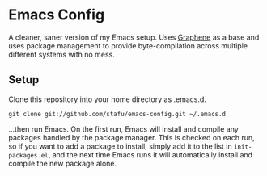 Emacs Config
============

A cleaner, saner version of my Emacs setup. Uses [Graphene](https://github.com/rdallasgray/graphene) as a base and uses package management to provide byte-compilation across multiple different systems with no mess.

Setup
-----

Clone this repository into your home directory as .emacs.d.

    git clone git://github.com/stafu/emacs-config.git ~/.emacs.d

...then run Emacs. On the first run, Emacs will install and compile any packages handled by the package manager. This is checked on each run, so if you want to add a package to install, simply add it to the list in `init-packages.el`, and the next time Emacs runs it will automatically install and compile the new package alone.
